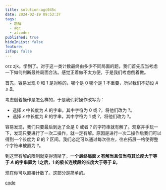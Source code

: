 ```yaml
---
title: solution-agc045c
date: 2024-02-19 09:53:37
tags:
  - 题解
  - agc
  - atcoder
published: true
hideInList: false
feature: 
isTop: false
---
```

orz zjk。学到了。对于这一类计数最终由多少不同局面的题，我们首先应当考虑一下如何判断最终局面合法。感觉正着做不太方便，于是我们考虑倒着做。

首先，容易发现 0 和 1 是对称的，哪个是 0 哪个是 1 不重要，所以我们不妨设 $A \leq B$。

考虑倒着操作是怎么样的，于是我们将操作改写为：

- 选择 $x$ 中长度为 $A$ 的字串，其中字符为 0 或 ?，将他们改为 ?。
- 选择 $x$ 中长度为 $B$ 的字串，其中字符为 1 或 ?，将他们改为 ?。

容易发现，我们只要最后到达了全是 0 或者 ? 的字符串就有解了。观察并手玩一下，发现只要进行了一次二操作，就一定有解。原因是进行一次二操作后我们可以得到一个长度为 $B$ 的 ? 区间。我们必定可以通过每次往左，往右拓展一格使得整个字符串被置为 ?。

到这里有解的限制就变得清晰了。**一个最终局面 $x$ 有解当且仅当将其长度大于等于 $A$ 的字串置为 1之后，1 的极长连续段的长度大于等于 $B$。**

现在你可以直接计数了。这部分是简单的。

[code](https://atcoder.jp/contests/agc045/submissions/50418079)